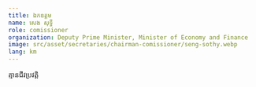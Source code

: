 ```yaml
---
title: ឯកឧត្តម
name: សេង សុទ្ធី
role: comissioner
organization: Deputy Prime Minister, Minister of Economy and Finance
image: src/asset/secretaries/chairman-comissioner/seng-sothy.webp
lang: km
---
```


គ្មានជីវប្រវត្តិ
